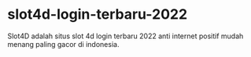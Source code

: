 # slot4d-login-terbaru-2022
Slot4D adalah situs slot 4d login terbaru 2022 anti internet positif mudah menang paling gacor di indonesia.
